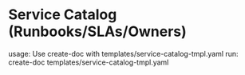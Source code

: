 # Service Catalog (Runbooks/SLAs/Owners)

usage: Use create-doc with templates/service-catalog-tmpl.yaml
run: create-doc templates/service-catalog-tmpl.yaml
